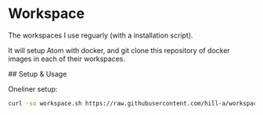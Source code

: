# Workspace
The workspaces I use reguarly (with a installation script).

It will setup Atom with docker, and git clone this repository of docker images in each of their workspaces.

## Setup & Usage

Oneliner setup:
```bash
curl -so workspace.sh https://raw.githubusercontent.com/hill-a/workspace/master/workspace.sh && chmod +x ./workspace.sh && ./workspace.sh
```
